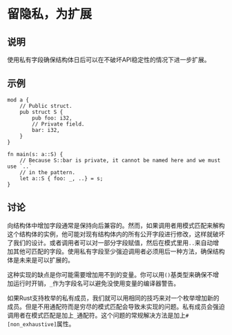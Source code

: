 # 留隐私，为扩展

## 说明

使用私有字段确保结构体日后可以在不破坏API稳定性的情况下进一步扩展。

## 示例

```rust,ignore
mod a {
    // Public struct.
    pub struct S {
        pub foo: i32,
        // Private field.
        bar: i32,
    }
}

fn main(s: a::S) {
    // Because S::bar is private, it cannot be named here and we must use `..`
    // in the pattern.
    let a::S { foo: _, ..} = s;
}

```

## 讨论

向结构体中增加字段通常是保持向后兼容的。然而，如果调用者用模式匹配来解构这个结构体的实例，他可能对现有结构体内的所有公开字段进行修改，这样就破坏了我们的设计。或者调用者可以对一部分字段赋值，然后在模式里用`..`来自动增加其他可匹配的字段。使用私有字段至少强迫调用者必须用后一种方法，确保结构体是未来是可以扩展的。

这种实现的缺点是你可能需要增加用不到的变量。你可以用`()`基类型来确保不增加运行时开销，`_`作为字段名可以避免没使用变量的编译器警告。

如果Rust支持枚举的私有成员，我们就可以用相同的技巧来对一个枚举增加新的成员。但是不用通配符而是穷尽的模式匹配会导致未实现的问题。私有成员会强迫调用者在模式匹配是加上`_`通配符。这个问题的常规解决方法是加上`#[non_exhaustive]`属性。